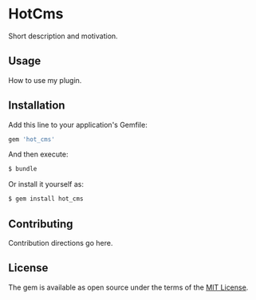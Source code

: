 # HotCms
Short description and motivation.

## Usage
How to use my plugin.

## Installation
Add this line to your application's Gemfile:

```ruby
gem 'hot_cms'
```

And then execute:
```bash
$ bundle
```

Or install it yourself as:
```bash
$ gem install hot_cms
```

## Contributing
Contribution directions go here.

## License
The gem is available as open source under the terms of the [MIT License](https://opensource.org/licenses/MIT).
